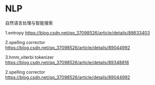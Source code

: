# NLP
自然语言处理与智能搜索

1.entropy https://blog.csdn.net/qq_37098526/article/details/88633403

2.spelling corrector https://blog.csdn.net/qq_37098526/article/details/89044992

3.hmm_viterbi tokenizer https://blog.csdn.net/qq_37098526/article/details/89348816

2.spelling corrector https://blog.csdn.net/qq_37098526/article/details/89044992
